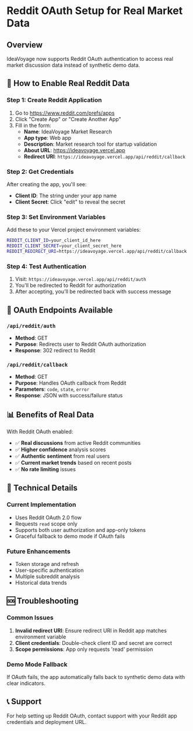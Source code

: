 # Reddit OAuth Setup for Real Market Data

## Overview
IdeaVoyage now supports Reddit OAuth authentication to access real market discussion data instead of synthetic demo data.

## 🔑 How to Enable Real Reddit Data

### Step 1: Create Reddit Application
1. Go to https://www.reddit.com/prefs/apps
2. Click "Create App" or "Create Another App"
3. Fill in the form:
   - **Name**: IdeaVoyage Market Research
   - **App type**: Web app
   - **Description**: Market research tool for startup validation
   - **About URL**: https://ideavoyage.vercel.app
   - **Redirect URI**: `https://ideavoyage.vercel.app/api/reddit/callback`

### Step 2: Get Credentials
After creating the app, you'll see:
- **Client ID**: The string under your app name
- **Client Secret**: Click "edit" to reveal the secret

### Step 3: Set Environment Variables
Add these to your Vercel project environment variables:

```bash
REDDIT_CLIENT_ID=your_client_id_here
REDDIT_CLIENT_SECRET=your_client_secret_here  
REDDIT_REDIRECT_URI=https://ideavoyage.vercel.app/api/reddit/callback
```

### Step 4: Test Authentication
1. Visit: `https://ideavoyage.vercel.app/api/reddit/auth`
2. You'll be redirected to Reddit for authorization
3. After accepting, you'll be redirected back with success message

## 🚀 OAuth Endpoints Available

### `/api/reddit/auth`
- **Method**: GET  
- **Purpose**: Redirects user to Reddit OAuth authorization
- **Response**: 302 redirect to Reddit

### `/api/reddit/callback`
- **Method**: GET
- **Purpose**: Handles OAuth callback from Reddit
- **Parameters**: `code`, `state`, `error`
- **Response**: JSON with success/failure status

## 📊 Benefits of Real Data

With Reddit OAuth enabled:
- ✅ **Real discussions** from active Reddit communities
- ✅ **Higher confidence** analysis scores
- ✅ **Authentic sentiment** from real users
- ✅ **Current market trends** based on recent posts
- ✅ **No rate limiting** issues

## 🔧 Technical Details

### Current Implementation
- Uses Reddit OAuth 2.0 flow
- Requests `read` scope only
- Supports both user authorization and app-only tokens
- Graceful fallback to demo mode if OAuth fails

### Future Enhancements
- Token storage and refresh
- User-specific authentication
- Multiple subreddit analysis
- Historical data trends

## 🆘 Troubleshooting

### Common Issues
1. **Invalid redirect URI**: Ensure redirect URI in Reddit app matches environment variable
2. **Client credentials**: Double-check client ID and secret are correct
3. **Scope permissions**: App only requests 'read' permission

### Demo Mode Fallback
If OAuth fails, the app automatically falls back to synthetic demo data with clear indicators.

## 📞 Support
For help setting up Reddit OAuth, contact support with your Reddit app credentials and deployment URL.